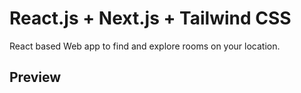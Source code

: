 # React.js + Next.js + Tailwind CSS
React based Web app to find and explore rooms on your location.

## Preview

